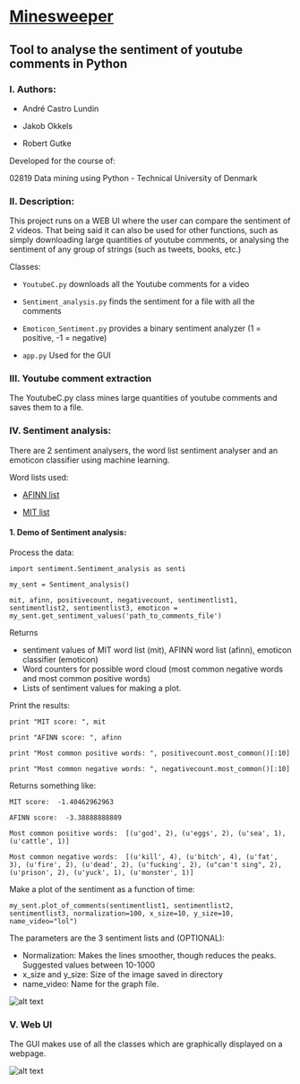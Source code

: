# [Minesweeper](https://github.com/MiningPythonGroup/Minesweeper)
## Tool to analyse the sentiment of youtube comments in Python


### I. Authors:
* André Castro Lundin

* Jakob Okkels

* Robert Gutke

Developed for the course of:

02819 Data mining using Python - Technical University of Denmark

### II. Description:

This project runs on a WEB UI where the user can compare the sentiment of 2 videos. That being said it can also be used for other functions, such as simply downloading large quantities of youtube comments, or analysing the sentiment of any group of strings (such as tweets, books, etc.)

Classes:

* `YoutubeC.py` downloads all the Youtube comments for a video

* `Sentiment_analysis.py` finds the sentiment for a file with all the comments

* `Emoticon_Sentiment.py` provides a binary sentiment analyzer (1 = positive, -1 = negative)

* `app.py` Used for the GUI

### III. Youtube comment extraction

The YoutubeC.py class mines large quantities of youtube comments and saves them to a file.

### IV. Sentiment analysis:

There are 2 sentiment analysers, the word list sentiment analyser and an emoticon classifier using machine learning.

Word lists used:

- [AFINN list](http://neuro.imm.dtu.dk/wiki/AFINN)

- [MIT list](http://goo.gl/01A0iw)

#### 1. Demo of Sentiment analysis:

Process the data:

`import sentiment.Sentiment_analysis as senti`

`my_sent = Sentiment_analysis()`

`mit, afinn, positivecount, negativecount, sentimentlist1, sentimentlist2, sentimentlist3, emoticon = my_sent.get_sentiment_values('path_to_comments_file')`

Returns 
- sentiment values of MIT word list (mit), AFINN word list (afinn), emoticon classifier (emoticon)
- Word counters for possible word cloud (most common negative words and most common positive words)
- Lists of sentiment values for making a plot.

Print the results:

`print "MIT score: ", mit`

`print "AFINN score: ", afinn`

`print "Most common positive words: ", positivecount.most_common()[:10]`

`print "Most common negative words: ", negativecount.most_common()[:10]`

Returns something like:

`MIT score:  -1.40462962963`

`AFINN score:  -3.38888888889`

`Most common positive words:  [(u'god', 2), (u'eggs', 2), (u'sea', 1), (u'cattle', 1)]`

`Most common negative words:  [(u'kill', 4), (u'bitch', 4), (u'fat', 3), (u'fire', 2), (u'dead', 2), (u'fucking', 2), (u"can't sing", 2), (u'prison', 2), (u'yuck', 1), (u'monster', 1)]`

Make a plot of the sentiment as a function of time:

`my_sent.plot_of_comments(sentimentlist1, sentimentlist2, sentimentlist3, normalization=100, x_size=10, y_size=10, name_video="lol")`

The parameters are the 3 sentiment lists and (OPTIONAL):
- Normalization: Makes the lines smoother, though reduces the peaks. Suggested values between 10-1000
- x_size and y_size: Size of the image saved in directory
- name_video: Name for the graph file.

![alt text](http://i.imgur.com/F7XJQyQl.jpg "Plot sample. Ignore smoothness, as the normalization and size were left to default")

### V. Web UI

The GUI makes use of all the classes which are graphically displayed on a webpage.

![alt text](http://upload.wikimedia.org/wikipedia/en/5/5c/Minesweeper_Icon.png "Not that kind of mine. Datamining...")
